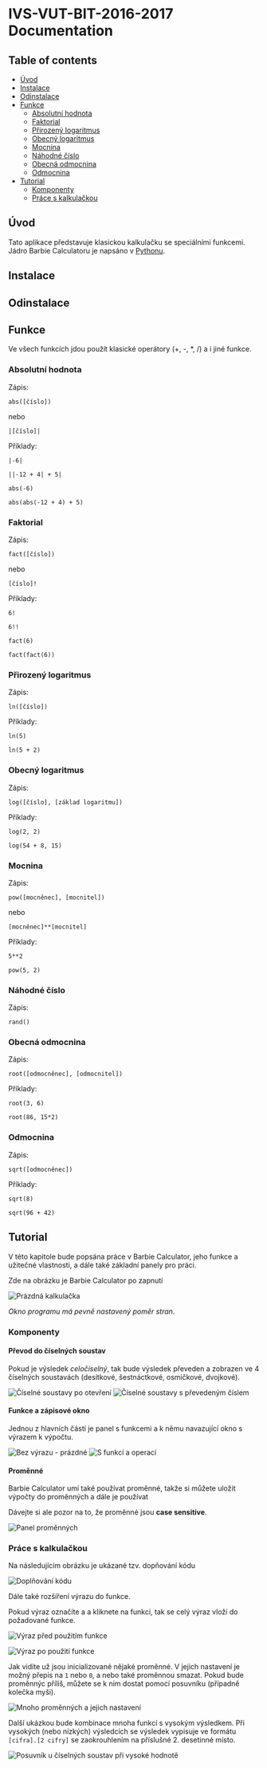 
# IVS-VUT-BIT-2016-2017 Documentation

## Table of contents

* [Úvod](#úvod)
* [Instalace](#instalace)
* [Odinstalace](#odinstalace)
* [Funkce](#funkce)
  * [Absolutní hodnota](#absolutní-hodnota)
  * [Faktorial](#faktorial)
  * [Přirozený logaritmus](#přirozený-logaritmus)
  * [Obecný logaritmus](#obecný-logaritmus)
  * [Mocnina](#mocnina)
  * [Náhodné číslo](#nahodné-číslo)
  * [Obecná odmocnina](#obecná-odmocnina)
  * [Odmocnina](#odmocnina)
* [Tutorial](#tutorial)
  * [Komponenty](#komponenty)
  * [Práce s kalkulačkou](#práce-s-kalkulačkou)

## Úvod

Tato aplikace představuje klasickou kalkulačku se speciálními funkcemi. Jádro Barbie Calculatoru je napsáno v [Pythonu](https://www.python.org/).

## Instalace

## Odinstalace

## Funkce

Ve všech funkcích jdou použít klasické operátory (+, -, *, /) a i jiné funkce.

### Absolutní hodnota

Zápis:

`abs([číslo])`

nebo

`|[číslo]|`

Příklady:

`|-6|`

`||-12 + 4| + 5|`

`abs(-6)`

`abs(abs(-12 + 4) + 5)`

### Faktorial

Zápis:

`fact([číslo])`

nebo

`[číslo]!`

Příklady:

`6!`

`6!!`

`fact(6)`

`fact(fact(6))`

### Přirozený logaritmus

Zápis:

`ln([číslo])`

Příklady:

`ln(5)`

`ln(5 + 2)`

### Obecný logaritmus

Zápis:

`log([číslo], [základ logaritmu])`

Příklady:

`log(2, 2)`

`log(54 + 8, 15)`

### Mocnina

Zápis:

`pow([mocněnec], [mocnitel])`

nebo

`[mocněnec]**[mocnitel]`

Příklady:

`5**2`

`pow(5, 2)`

### Náhodné číslo

Zápis:

`rand()`

### Obecná odmocnina

Zápis:

`root([odmocněnec], [odmocnitel])`

Příklady:

`root(3, 6)`

`root(86, 15*2)`

### Odmocnina

Zápis:

`sqrt([odmocněnec])`

Příklady:

`sqrt(8)`

`sqrt(96 + 42)`

## Tutorial

V této kapitole bude popsána práce v Barbie Calculator, jeho funkce a užitečné vlastnosti, a dále také základní panely pro práci.

Zde na obrázku je Barbie Calculator po zapnutí

![Prázdná kalkulačka](empty.png)

*Okno programu má pevně nastavený poměr stran*.

### Komponenty

#### Převod do číselných soustav

Pokud je výsledek _celočíselný_, tak bude výsledek převeden a zobrazen ve 4 číselných soustavách (desítkové, šestnáctkové, osmičkové, dvojkové).

![Číselné soustavy po otevření](system1.png) ![Číselné soustavy s převedeným číslem](system2.png)

#### Funkce a zápisové okno

Jednou z hlavních částí je panel s funkcemi a k němu navazující okno s výrazem k výpočtu.

![Bez výrazu - prázdné](func1.png) ![S funkcí a operací](func2.png)

#### Proměnné

Barbie Calculator umí také používat proměnné, takže si můžete uložit výpočty do proměnných a dále je používat

Dávejte si ale pozor na to, že proměnné jsou **case sensitive**.

![Panel proměnných](variable.png)

### Práce s kalkulačkou

Na následujícím obrázku je ukázané tzv. dopňování kódu

![Doplňování kódu](complete.png)

Dále také rozšíření výrazu do funkce.

Pokud výraz označíte a a kliknete na funkci, tak se celý výraz vloží do požadované funkce.

![Výraz před použitím funkce](enfunc1.png)

![Výraz po použití funkce](enfunc2.png)

Jak vidíte už jsou inicializované nějaké proměnné. V jejich nastavení je možný přepis na `1` nebo `0`, a nebo také proměnnou smazat. Pokud bude proměnnýc příliš, můžete se k nim dostat pomocí posuvníku (případně kolečka myši).

![Mnoho proměnných a jejich nastavení](many_vars.png)

Další ukázkou bude kombinace mnoha funkcí s vysokým výsledkem. Při vysokých (nebo nízkých) výsledcích se výsledek vypisuje ve formátu `[cifra].[2 cifry]` se zaokrouhlením na příslušné 2. desetinné místo.

![Posuvník u číselných soustav při vysoké hodnotě](long_result.png)







